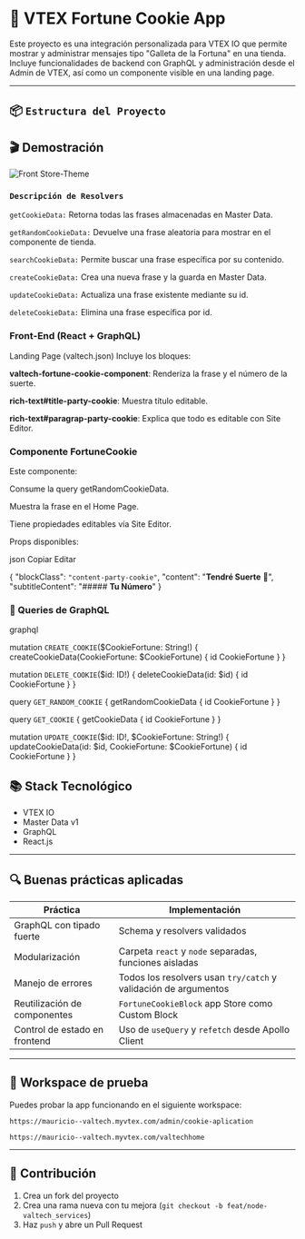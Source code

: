 # 🍪 VTEX Fortune Cookie App

Este proyecto es una integración personalizada para VTEX IO que permite mostrar y administrar mensajes tipo "Galleta de la Fortuna" en una tienda. Incluye funcionalidades de backend con GraphQL y administración desde el Admin de VTEX, así como un componente visible en una landing page.

---

## 📦 `Estructura del Proyecto`

## 🎬 Demostración

![Front Store-Theme](./assets/screen-capture-_3_.gif)


### `Descripción de Resolvers`

`getCookieData:` Retorna todas las frases almacenadas en Master Data.

`getRandomCookieData:` Devuelve una frase aleatoria para mostrar en el componente de tienda.

`searchCookieData:` Permite buscar una frase específica por su contenido.

`createCookieData:` Crea una nueva frase y la guarda en Master Data.

`updateCookieData:` Actualiza una frase existente mediante su id.

`deleteCookieData:` Elimina una frase específica por id.

### Front-End (React + GraphQL)
Landing Page (valtech.json)
Incluye los bloques:

**valtech-fortune-cookie-component**: Renderiza la frase y el número de la suerte.

**rich-text#title-party-cookie**: Muestra título editable.

**rich-text#paragrap-party-cookie**: Explica que todo es editable con Site Editor.


### Componente FortuneCookie
Este componente:

Consume la query getRandomCookieData.

Muestra la frase en el Home Page.

Tiene propiedades editables vía Site Editor.

Props disponibles:

json
Copiar
Editar

{
  "blockClass": `"content-party-cookie"`,
  "content": "**Tendré Suerte** 🍪",
  "subtitleContent": "##### **Tu Número**"
}

### 🔧 Queries de GraphQL 
graphql

mutation `CREATE_COOKIE`($CookieFortune: String!) {
  createCookieData(CookieFortune: $CookieFortune) {
    id
    CookieFortune
  }
}

mutation `DELETE_COOKIE`($id: ID!) {
  deleteCookieData(id: $id) {
    id
    CookieFortune
  }
}

query `GET_RANDOM_COOKIE` {
  getRandomCookieData {
    id
    CookieFortune
  }
}

query `GET_COOKIE` {
  getCookieData {
    id
    CookieFortune
  }
}

mutation `UPDATE_COOKIE`($id: ID!, $CookieFortune: String!) {
  updateCookieData(id: $id, CookieFortune: $CookieFortune) {
    id
    CookieFortune
  }
}

## 📚 Stack Tecnológico

- VTEX IO
- Master Data v1
- GraphQL
- React.js

---


## 🔍 Buenas prácticas aplicadas

| Práctica                        | Implementación                                                      |
|-------------------------------|-----------------------------------------------------------------------|
| GraphQL con tipado fuerte      | Schema y resolvers validados                                         |
| Modularización                 | Carpeta `react` y `node` separadas, funciones aisladas               |
| Manejo de errores              | Todos los resolvers usan `try/catch` y validación de argumentos      |
| Reutilización de componentes   | `FortuneCookieBlock` app Store como Custom Block               |
| Control de estado en frontend  | Uso de `useQuery` y `refetch` desde Apollo Client                    |

---

## 🧪 Workspace de prueba

Puedes probar la app funcionando en el siguiente workspace:

```
https://mauricio--valtech.myvtex.com/admin/cookie-aplication

https://mauricio--valtech.myvtex.com/valtechhome

```
---

## 🤝 Contribución

1. Crea un fork del proyecto
2. Crea una rama nueva con tu mejora (`git checkout -b feat/node-valtech_services`)
3. Haz `push` y abre un Pull Request
